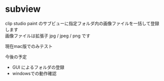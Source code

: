 # subview

clip studio paint のサブビューに指定フォルダ内の画像ファイルを一括して登録します  
画像ファイルは拡張子 jpg / jpeg / png です  

現在mac版でのみテスト  

今後の予定  
* GUI によるフォルダの登録  
* windowsでの動作確認
